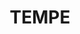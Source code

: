 ---
lastmod: '2025-04-06T06:05:20+00:00'
latitude: -33.920698
layout: suburb
longitude: 151.17074
postcode: '2044'
state: NSW
title: TEMPE
url: /nsw/tempe/
---
